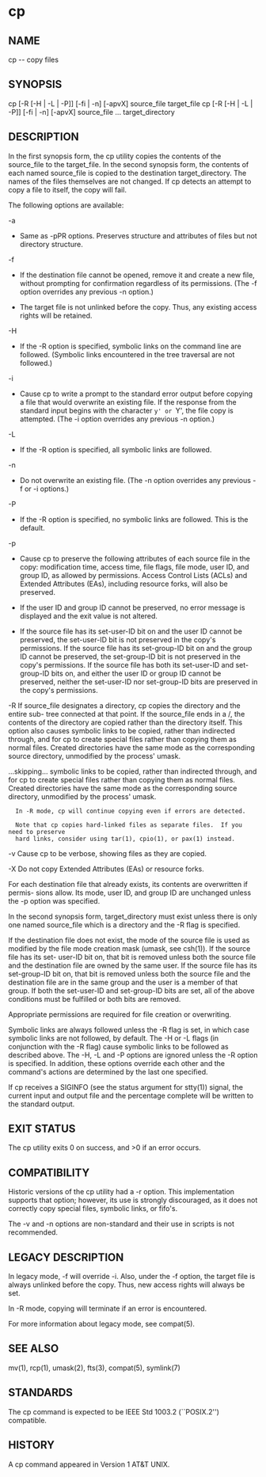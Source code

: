 # cp

## NAME

cp -- copy files

## SYNOPSIS

cp [-R [-H | -L | -P]] [-fi | -n] [-apvX] source_file target_file
cp [-R [-H | -L | -P]] [-fi | -n] [-apvX] source_file ... target_directory

## DESCRIPTION

In the first synopsis form, the cp utility copies the contents of the source_file to the target_file.  In the second synopsis form, the contents of each named source_file is
copied to the destination target_directory.  The names of the files themselves are not
changed.  If cp detects an attempt to copy a file to itself, the copy will fail.

The following options are available:

 -a    
  + Same as -pPR options. Preserves structure and attributes of files but not directory structure.

 -f    
  + If the destination file cannot be opened, remove it and create a new file, without prompting for confirmation regardless of its permissions.  (The -f option overrides any previous -n option.)

  + The target file is not unlinked before the copy.  Thus, any existing access rights will be retained.

 -H    
  + If the -R option is specified, symbolic links on the command line are followed. (Symbolic links encountered in the tree traversal are not followed.)

 -i    
  + Cause cp to write a prompt to the standard error output before copying a file that would overwrite an existing file.  If the response from the standard input begins with the character `y' or `Y', the file copy is attempted.  (The -i option overrides any previous -n option.)

 -L    
  + If the -R option is specified, all symbolic links are followed.

 -n    
  + Do not overwrite an existing file.  (The -n option overrides any previous -f or -i options.)

 -P    
  + If the -R option is specified, no symbolic links are followed.  This is the default.

 -p    
  + Cause cp to preserve the following attributes of each source file in the copy: modification time, access time, file flags, file mode, user ID, and group ID, as allowed by permissions.  Access Control Lists (ACLs) and Extended Attributes (EAs), including resource forks, will also be preserved.

  + If the user ID and group ID cannot be preserved, no error message is displayed and the exit value is not altered.

  + If the source file has its set-user-ID bit on and the user ID cannot be preserved, the set-user-ID bit is not preserved in the copy's permissions.  If the source file has its set-group-ID bit on and the group ID cannot be preserved, the set-group-ID bit is not preserved in the copy's permissions.  If the source file has both its set-user-ID and set-group-ID bits on, and either the user ID or group ID cannot be preserved, neither the set-user-ID nor set-group-ID bits are preserved
in the copy's permissions.

-R    If source_file designates a directory, cp copies the directory and the entire sub-
      tree connected at that point.  If the source_file ends in a /, the contents of the
      directory are copied rather than the directory itself.  This option also causes
      symbolic links to be copied, rather than indirected through, and for cp to create
      special files rather than copying them as normal files.  Created directories have
      the same mode as the corresponding source directory, unmodified by the process'
      umask.

...skipping...
      symbolic links to be copied, rather than indirected through, and for cp to create
      special files rather than copying them as normal files.  Created directories have
      the same mode as the corresponding source directory, unmodified by the process'
      umask.

      In -R mode, cp will continue copying even if errors are detected.

      Note that cp copies hard-linked files as separate files.  If you need to preserve
      hard links, consider using tar(1), cpio(1), or pax(1) instead.

-v    Cause cp to be verbose, showing files as they are copied.

-X    Do not copy Extended Attributes (EAs) or resource forks.

For each destination file that already exists, its contents are overwritten if permis-
sions allow.  Its mode, user ID, and group ID are unchanged unless the -p option was
specified.

In the second synopsis form, target_directory must exist unless there is only one named
source_file which is a directory and the -R flag is specified.

If the destination file does not exist, the mode of the source file is used as modified
by the file mode creation mask (umask, see csh(1)).  If the source file has its set-
user-ID bit on, that bit is removed unless both the source file and the destination file
are owned by the same user.  If the source file has its set-group-ID bit on, that bit is
removed unless both the source file and the destination file are in the same group and
the user is a member of that group.  If both the set-user-ID and set-group-ID bits are
set, all of the above conditions must be fulfilled or both bits are removed.

Appropriate permissions are required for file creation or overwriting.

Symbolic links are always followed unless the -R flag is set, in which case symbolic
links are not followed, by default.  The -H or -L flags (in conjunction with the -R
flag) cause symbolic links to be followed as described above.  The -H, -L and -P options
are ignored unless the -R option is specified.  In addition, these options override each
other and the command's actions are determined by the last one specified.

If cp receives a SIGINFO (see the status argument for stty(1)) signal, the current input
and output file and the percentage complete will be written to the standard output.

## EXIT STATUS

The cp utility exits 0 on success, and >0 if an error occurs.

## COMPATIBILITY

Historic versions of the cp utility had a -r option.  This implementation supports that option; however, its use is strongly discouraged, as it does not correctly copy special files, symbolic links, or fifo's.

The -v and -n options are non-standard and their use in scripts is not recommended.

## LEGACY DESCRIPTION

In legacy mode, -f will override -i.  Also, under the -f option, the target file is always unlinked before the copy.  Thus, new access rights will always be set.

In -R mode, copying will terminate if an error is encountered.

For more information about legacy mode, see compat(5).

## SEE ALSO

mv(1), rcp(1), umask(2), fts(3), compat(5), symlink(7)

## STANDARDS

The cp command is expected to be IEEE Std 1003.2 (``POSIX.2'') compatible.

## HISTORY

A cp command appeared in Version 1 AT&T UNIX.
